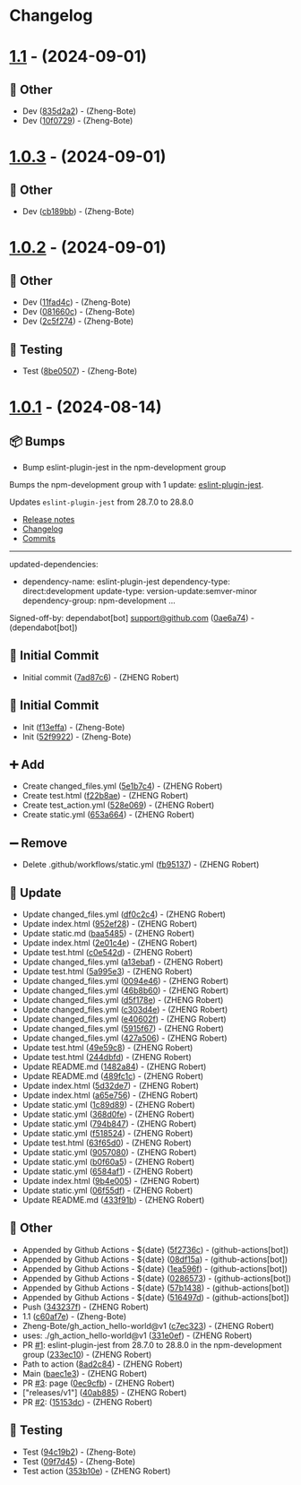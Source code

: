 # Changelog

# [1.1](https://github.com/Zheng-Bote/gh_action_hello-world/compare/v1.0.3...v1.1) - (2024-09-01)

## <!-- 30 -->📝 Other

- Dev
 ([835d2a2](https://github.com/Zheng-Bote/gh_action_hello-world/commit/835d2a29926f67790c207fa037910b1269b2a78c))  - (Zheng-Bote)
- Dev
 ([10f0729](https://github.com/Zheng-Bote/gh_action_hello-world/commit/10f0729a24892ce731a1dd907709a9897725729d))  - (Zheng-Bote)

# [1.0.3](https://github.com/Zheng-Bote/gh_action_hello-world/compare/v1.0.2...v1.0.3) - (2024-09-01)

## <!-- 30 -->📝 Other

- Dev
 ([cb189bb](https://github.com/Zheng-Bote/gh_action_hello-world/commit/cb189bb6a630ae2d0f4cad4b3fbb6bdc90ca44c9))  - (Zheng-Bote)

# [1.0.2](https://github.com/Zheng-Bote/gh_action_hello-world/compare/v1.0.1...v1.0.2) - (2024-09-01)

## <!-- 30 -->📝 Other

- Dev
 ([11fad4c](https://github.com/Zheng-Bote/gh_action_hello-world/commit/11fad4cecdb57b83a8e0861c42a6dfdc4f10811d))  - (Zheng-Bote)
- Dev
 ([081660c](https://github.com/Zheng-Bote/gh_action_hello-world/commit/081660cdf8e4716caaf14a6fba4931782040b4df))  - (Zheng-Bote)
- Dev
 ([2c5f274](https://github.com/Zheng-Bote/gh_action_hello-world/commit/2c5f2746b193bdc4203bb6e9932966e1880bff2e))  - (Zheng-Bote)

## <!-- 6 -->🧪 Testing

- Test
 ([8be0507](https://github.com/Zheng-Bote/gh_action_hello-world/commit/8be0507c563ee2ee2bbab131a55b861b68182cee))  - (Zheng-Bote)

# [1.0.1](https://github.com/Zheng-Bote/gh_action_hello-world/tree/v1.0.1) - (2024-08-14)

## <!-- 13 -->📦 Bumps

- Bump eslint-plugin-jest in the npm-development group

Bumps the npm-development group with 1 update: [eslint-plugin-jest](https://github.com/jest-community/eslint-plugin-jest).


Updates `eslint-plugin-jest` from 28.7.0 to 28.8.0
- [Release notes](https://github.com/jest-community/eslint-plugin-jest/releases)
- [Changelog](https://github.com/jest-community/eslint-plugin-jest/blob/main/CHANGELOG.md)
- [Commits](https://github.com/jest-community/eslint-plugin-jest/compare/v28.7.0...v28.8.0)

---
updated-dependencies:
- dependency-name: eslint-plugin-jest
  dependency-type: direct:development
  update-type: version-update:semver-minor
  dependency-group: npm-development
...

Signed-off-by: dependabot[bot] <support@github.com> ([0ae6a74](https://github.com/Zheng-Bote/gh_action_hello-world/commit/0ae6a74730f645942aaa5a036678d1ca70730d36))  - (dependabot[bot])

## <!-- 14 -->🎉 Initial Commit

- Initial commit ([7ad87c6](https://github.com/Zheng-Bote/gh_action_hello-world/commit/7ad87c6b44a070ea93a994402a89d18242101708))  - (ZHENG Robert)

## <!-- 15 -->🎉 Initial Commit

- Init
 ([f13effa](https://github.com/Zheng-Bote/gh_action_hello-world/commit/f13effaebc3afbad743cd44c75684aed83cb02b2))  - (Zheng-Bote)
- Init
 ([52f9922](https://github.com/Zheng-Bote/gh_action_hello-world/commit/52f9922232fbd97cf73a35d1685035c498247975))  - (Zheng-Bote)

## <!-- 16 -->➕ Add

- Create changed_files.yml ([5e1b7c4](https://github.com/Zheng-Bote/gh_action_hello-world/commit/5e1b7c432fe2061f90b91aad129948f1f72b0c6a))  - (ZHENG Robert)
- Create test.html ([f22b8ae](https://github.com/Zheng-Bote/gh_action_hello-world/commit/f22b8aed64a933c5eb4e49a0b375747859f130b5))  - (ZHENG Robert)
- Create test_action.yml ([528e069](https://github.com/Zheng-Bote/gh_action_hello-world/commit/528e0697a36beb53f0e4810526a83145f5a7ec45))  - (ZHENG Robert)
- Create static.yml ([653a664](https://github.com/Zheng-Bote/gh_action_hello-world/commit/653a6644466f2fe73eb8573723693854b2c3a9df))  - (ZHENG Robert)

## <!-- 17 -->➖ Remove

- Delete .github/workflows/static.yml ([fb95137](https://github.com/Zheng-Bote/gh_action_hello-world/commit/fb95137b25710869310f16bef5c144d5b6f36d45))  - (ZHENG Robert)

## <!-- 26 -->🔄 Update

- Update changed_files.yml ([df0c2c4](https://github.com/Zheng-Bote/gh_action_hello-world/commit/df0c2c46467d792bf201ed619f86964eb6e076a5))  - (ZHENG Robert)
- Update index.html ([952ef28](https://github.com/Zheng-Bote/gh_action_hello-world/commit/952ef2894e1d04a8ca359b1f6538ceec527cacd9))  - (ZHENG Robert)
- Update static.md ([baa5485](https://github.com/Zheng-Bote/gh_action_hello-world/commit/baa5485cd9d45783b89b07f635db6a03fabff8f5))  - (ZHENG Robert)
- Update index.html ([2e01c4e](https://github.com/Zheng-Bote/gh_action_hello-world/commit/2e01c4ee5ac1065413acac66fb7b8cc835457e50))  - (ZHENG Robert)
- Update test.html ([c0e542d](https://github.com/Zheng-Bote/gh_action_hello-world/commit/c0e542da998497933b5c2396bf1f41c75bc45222))  - (ZHENG Robert)
- Update changed_files.yml ([a13ebaf](https://github.com/Zheng-Bote/gh_action_hello-world/commit/a13ebafa49552f7359e09945027952ca013c41d5))  - (ZHENG Robert)
- Update test.html ([5a995e3](https://github.com/Zheng-Bote/gh_action_hello-world/commit/5a995e3256c867ae992c207a3c99f932c50ad5f0))  - (ZHENG Robert)
- Update changed_files.yml ([0094e46](https://github.com/Zheng-Bote/gh_action_hello-world/commit/0094e46edd53182e944e2966c4c6c32d48018b1c))  - (ZHENG Robert)
- Update changed_files.yml ([46b8b60](https://github.com/Zheng-Bote/gh_action_hello-world/commit/46b8b604745f5be6d4ff5da68ca6cd015ecfeade))  - (ZHENG Robert)
- Update changed_files.yml ([d5f178e](https://github.com/Zheng-Bote/gh_action_hello-world/commit/d5f178eb3a83dc020168efd3012c036959e6d692))  - (ZHENG Robert)
- Update changed_files.yml ([c303d4e](https://github.com/Zheng-Bote/gh_action_hello-world/commit/c303d4eeca2a790e82f2ead31305a13aebfc86dd))  - (ZHENG Robert)
- Update changed_files.yml ([e40602f](https://github.com/Zheng-Bote/gh_action_hello-world/commit/e40602f6553c0abf9422c139559baac27e0875d5))  - (ZHENG Robert)
- Update changed_files.yml ([5915f67](https://github.com/Zheng-Bote/gh_action_hello-world/commit/5915f67bfb8891bea26a215ee1c2c4c6faa0b6d8))  - (ZHENG Robert)
- Update changed_files.yml ([427a506](https://github.com/Zheng-Bote/gh_action_hello-world/commit/427a506174142b23802f4386adba0e4a4bfc5513))  - (ZHENG Robert)
- Update test.html ([49e59c8](https://github.com/Zheng-Bote/gh_action_hello-world/commit/49e59c8ed7182e738124dc9f6577fa6e6e3652da))  - (ZHENG Robert)
- Update test.html ([244dbfd](https://github.com/Zheng-Bote/gh_action_hello-world/commit/244dbfdff5ea149c83bd92f244e68fc44d8a1802))  - (ZHENG Robert)
- Update README.md ([1482a84](https://github.com/Zheng-Bote/gh_action_hello-world/commit/1482a84287d144d4f247908f0e10245eb3535cc8))  - (ZHENG Robert)
- Update README.md ([489fc1c](https://github.com/Zheng-Bote/gh_action_hello-world/commit/489fc1ccf57eb5d1a7394d31094cda08cafc14fd))  - (ZHENG Robert)
- Update index.html ([5d32de7](https://github.com/Zheng-Bote/gh_action_hello-world/commit/5d32de7266bf6b36d4561dd092aa20ad2f3fb790))  - (ZHENG Robert)
- Update index.html ([a65e756](https://github.com/Zheng-Bote/gh_action_hello-world/commit/a65e7566a3f305aaaacf019032e0922b84ebbb13))  - (ZHENG Robert)
- Update static.yml ([1c89d89](https://github.com/Zheng-Bote/gh_action_hello-world/commit/1c89d895e7b43dded688a77b195a767490722756))  - (ZHENG Robert)
- Update static.yml ([368d0fe](https://github.com/Zheng-Bote/gh_action_hello-world/commit/368d0feb6fde631dd0b071df3243ae2c6ffce364))  - (ZHENG Robert)
- Update static.yml ([794b847](https://github.com/Zheng-Bote/gh_action_hello-world/commit/794b847a35f61566940d68b2e67faed7db28e495))  - (ZHENG Robert)
- Update static.yml ([f518524](https://github.com/Zheng-Bote/gh_action_hello-world/commit/f518524b75f003cd352f7f1968d5244b5516712a))  - (ZHENG Robert)
- Update test.html ([63f65d0](https://github.com/Zheng-Bote/gh_action_hello-world/commit/63f65d0416b12d47a12fad1975f8023102a86c3b))  - (ZHENG Robert)
- Update static.yml ([9057080](https://github.com/Zheng-Bote/gh_action_hello-world/commit/90570805ef04beb4e57acfacd00df048a8caec3a))  - (ZHENG Robert)
- Update static.yml ([b0f60a5](https://github.com/Zheng-Bote/gh_action_hello-world/commit/b0f60a5f9f52543e48da5cbde733b59284f18a21))  - (ZHENG Robert)
- Update static.yml ([6584af1](https://github.com/Zheng-Bote/gh_action_hello-world/commit/6584af1ef01f8e5a35e658960adbb1489df02553))  - (ZHENG Robert)
- Update index.html ([9b4e005](https://github.com/Zheng-Bote/gh_action_hello-world/commit/9b4e005dbe567b3b9e5400e2482edbe28e5cecea))  - (ZHENG Robert)
- Update static.yml ([06f55df](https://github.com/Zheng-Bote/gh_action_hello-world/commit/06f55df16b631ff46a91ab964f8d99c7dc4c99b8))  - (ZHENG Robert)
- Update README.md ([433f91b](https://github.com/Zheng-Bote/gh_action_hello-world/commit/433f91b8c878f416e777ee6824eeed1cf9b6675d))  - (ZHENG Robert)

## <!-- 30 -->📝 Other

- Appended by Github Actions - ${date}
 ([5f2736c](https://github.com/Zheng-Bote/gh_action_hello-world/commit/5f2736c4a4b047b77477bb26285c1eb61a7b65f3))  - (github-actions[bot])
- Appended by Github Actions - ${date}
 ([08df15a](https://github.com/Zheng-Bote/gh_action_hello-world/commit/08df15a613d6ade4d7876bdc72ede44c30fff485))  - (github-actions[bot])
- Appended by Github Actions - ${date}
 ([1ea596f](https://github.com/Zheng-Bote/gh_action_hello-world/commit/1ea596fe3d79e5a00de1317f5846dde4632878b9))  - (github-actions[bot])
- Appended by Github Actions - ${date}
 ([0286573](https://github.com/Zheng-Bote/gh_action_hello-world/commit/02865730859515c64bf98738f287ead8da9e2d6d))  - (github-actions[bot])
- Appended by Github Actions - ${date}
 ([57b1438](https://github.com/Zheng-Bote/gh_action_hello-world/commit/57b14384ad6e449dcbe24f3a0a0d0ba257736caa))  - (github-actions[bot])
- Appended by Github Actions - ${date}
 ([516497d](https://github.com/Zheng-Bote/gh_action_hello-world/commit/516497d53d0801489491942fc437a9c7b629e074))  - (github-actions[bot])
- Push ([343237f](https://github.com/Zheng-Bote/gh_action_hello-world/commit/343237f583d74b246201a3cd90ff2dc02323e127))  - (ZHENG Robert)
- 1.1
 ([c60af7e](https://github.com/Zheng-Bote/gh_action_hello-world/commit/c60af7e5ef5735fa43396ed294223460c610aabb))  - (Zheng-Bote)
- Zheng-Bote/gh_action_hello-world@v1 ([c7ec323](https://github.com/Zheng-Bote/gh_action_hello-world/commit/c7ec3239f0c10e09e4deefa418f2f17fb91d7fa5))  - (ZHENG Robert)
-  uses: ./gh_action_hello-world@v1 ([331e0ef](https://github.com/Zheng-Bote/gh_action_hello-world/commit/331e0ef27a97a945706dec34f399251a38a59247))  - (ZHENG Robert)
- PR [#1](https://github.com/Zheng-Bote/gh_action_hello-world/pull/1): eslint-plugin-jest from 28.7.0 to 28.8.0 in the npm-development group ([233ec10](https://github.com/Zheng-Bote/gh_action_hello-world/commit/233ec10d4e62582330780cfda781547e4f18ec19))  - (ZHENG Robert)
- Path to action ([8ad2c84](https://github.com/Zheng-Bote/gh_action_hello-world/commit/8ad2c84dbbacf18e1b296d39432553df5e902f9b))  - (ZHENG Robert)
- Main ([baec1e3](https://github.com/Zheng-Bote/gh_action_hello-world/commit/baec1e3cc3ed8c4f4d388d5a2f54fe716fa0cd6f))  - (ZHENG Robert)
- PR [#3](https://github.com/Zheng-Bote/gh_action_hello-world/pull/3): page ([0ec9cfb](https://github.com/Zheng-Bote/gh_action_hello-world/commit/0ec9cfbd6e6948b22947c10acd9afd379b642cc3))  - (ZHENG Robert)
- ["releases/v1"] ([40ab885](https://github.com/Zheng-Bote/gh_action_hello-world/commit/40ab885311135a9845dcebdfadd13c75ba1e6c13))  - (ZHENG Robert)
- PR [#2](https://github.com/Zheng-Bote/gh_action_hello-world/pull/2): ([15153dc](https://github.com/Zheng-Bote/gh_action_hello-world/commit/15153dc9044037fa7aeaef3cb618132d1ecccedb))  - (ZHENG Robert)

## <!-- 6 -->🧪 Testing

- Test
 ([94c19b2](https://github.com/Zheng-Bote/gh_action_hello-world/commit/94c19b28e327ae8be39b2ad42c5d220f3a3d91c0))  - (Zheng-Bote)
- Test
 ([09f7d45](https://github.com/Zheng-Bote/gh_action_hello-world/commit/09f7d458a968148d2ed346a3d3b25a0ab3670ca0))  - (Zheng-Bote)
- Test action ([353b10e](https://github.com/Zheng-Bote/gh_action_hello-world/commit/353b10e2efaf29c23aafe084f9df2c06132bd8e9))  - (ZHENG Robert)

<!-- generated by git-cliff -->
